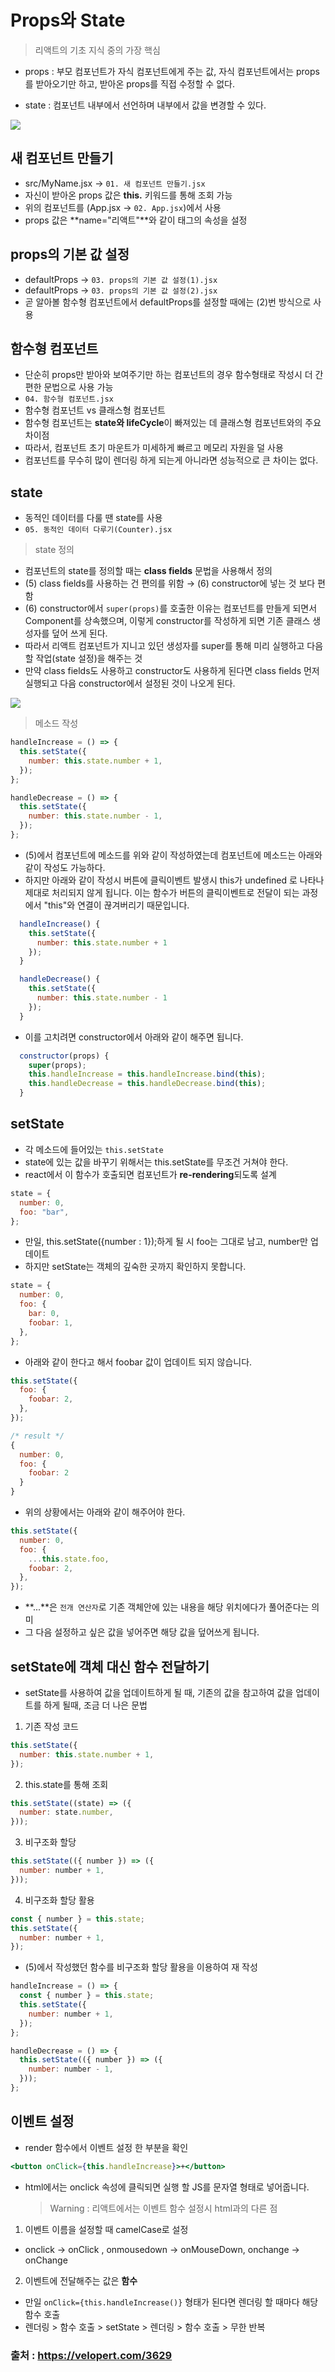 # Props와 State

> 리액트의 기초 지식 중의 가장 핵심

- props : 부모 컴포넌트가 자식 컴포넌트에게 주는 값, 자식 컴포넌트에서는 props를 받아오기만 하고, 받아온 props를 직접 수정할 수 없다.

- state : 컴포넌트 내부에서 선언하며 내부에서 값을 변경할 수 있다.

<img src="https://user-images.githubusercontent.com/41010744/129291184-ac65046d-60dd-4be3-b935-ec184dad36dc.png">

## 새 컴포넌트 만들기

- src/MyName.jsx → `01. 새 컴포넌트 만들기.jsx`
- 자신이 받아온 props 값은 **this.** 키워드를 통해 조회 가능
- 위의 컴포넌트를 (App.jsx → `02. App.jsx`)에서 사용
- props 값은 **name="리액트"**와 같이 태그의 속성을 설정

## props의 기본 값 설정

- defaultProps → `03. props의 기본 값 설정(1).jsx`
- defaultProps → `03. props의 기본 값 설정(2).jsx`
- 곧 알아볼 함수형 컴포넌트에서 defaultProps를 설정할 때에는 (2)번 방식으로 사용

## 함수형 컴포넌트

- 단순히 props만 받아와 보여주기만 하는 컴포넌트의 경우 함수형태로 작성시 더 간편한 문법으로 사용 가능
- `04. 함수형 컴포넌트.jsx`
- 함수형 컴포넌트 vs 클래스형 컴포넌트
- 함수형 컴포넌트는 **state와 lifeCycle**이 빠져있는 데 클래스형 컴포넌트와의 주요 차이점
- 따라서, 컴포넌트 초기 마운트가 미세하게 빠르고 메모리 자원을 덜 사용
- 컴포넌트를 무수히 많이 렌더링 하게 되는게 아니라면 성능적으로 큰 차이는 없다.

## state

- 동적인 데이터를 다룰 땐 state를 사용
- `05. 동적인 데이터 다루기(Counter).jsx`

> state 정의

- 컴포넌트의 state를 정의할 때는 **class fields** 문법을 사용해서 정의
- (5) class fields를 사용하는 건 편의를 위함 → (6) constructor에 넣는 것 보다 편함
- (6) constructor에서 `super(props)`를 호출한 이유는 컴포넌트를 만들게 되면서 Component를 상속했으며, 이렇게 constructor를 작성하게 되면 기존 클래스 생성자를 덮어 쓰게 된다.
- 따라서 리액트 컴포넌트가 지니고 있던 생성자를 super를 통해 미리 실행하고 다음 할 작업(state 설정)을 해주는 것
- 만약 class fields도 사용하고 constructor도 사용하게 된다면 class fields 먼저 실행되고 다음 constructor에서 설정된 것이 나오게 된다.

<img src="https://user-images.githubusercontent.com/41010744/129292700-763a9213-d6f0-4af1-a3cb-5039ad7ba81d.png">

> 메소드 작성

```jsx
handleIncrease = () => {
  this.setState({
    number: this.state.number + 1,
  });
};

handleDecrease = () => {
  this.setState({
    number: this.state.number - 1,
  });
};
```

- (5)에서 컴포넌트에 메소드를 위와 같이 작성하였는데 컴포넌트에 메소드는 아래와 같이 작성도 가능하다.
- 하지만 아래와 같이 작성시 버튼에 클릭이벤트 발생시 this가 undefined 로 나타나 제대로 처리되지 않게 됩니다. 이는 함수가 버튼의 클릭이벤트로 전달이 되는 과정에서 "this"와 연결이 끊겨버리기 때문입니다.

```jsx
  handleIncrease() {
    this.setState({
      number: this.state.number + 1
    });
  }

  handleDecrease() {
    this.setState({
      number: this.state.number - 1
    });
  }
```

- 이를 고치려면 constructor에서 아래와 같이 해주면 됩니다.

```jsx
  constructor(props) {
    super(props);
    this.handleIncrease = this.handleIncrease.bind(this);
    this.handleDecrease = this.handleDecrease.bind(this);
  }
```

## setState

- 각 메소드에 들어있는 `this.setState`
- state에 있는 값을 바꾸기 위해서는 this.setState를 무조건 거쳐야 한다.
- react에서 이 함수가 호출되면 컴포넌트가 **re-rendering**되도록 설계

```jsx
state = {
  number: 0,
  foo: "bar",
};
```

- 만일, this.setState({number : 1});하게 될 시 foo는 그대로 남고, number만 업데이트
- 하지만 setState는 객체의 깊숙한 곳까지 확인하지 못합니다.

```jsx
state = {
  number: 0,
  foo: {
    bar: 0,
    foobar: 1,
  },
};
```

- 아래와 같이 한다고 해서 foobar 값이 업데이트 되지 않습니다.

```jsx
this.setState({
  foo: {
    foobar: 2,
  },
});

/* result */
{
  number: 0,
  foo: {
    foobar: 2
  }
}
```

- 위의 상황에서는 아래와 같이 해주어야 한다.

```jsx
this.setState({
  number: 0,
  foo: {
    ...this.state.foo,
    foobar: 2,
  },
});
```

- **...**은 `전개 연산자`로 기존 객체안에 있는 내용을 해당 위치에다가 풀어준다는 의미
- 그 다음 설정하고 싶은 값을 넣어주면 해당 값을 덮어쓰게 됩니다.

## setState에 객체 대신 함수 전달하기

- setState를 사용하여 값을 업데이트하게 될 때, 기존의 값을 참고하여 값을 업데이트를 하게 될때, 조금 더 나은 문법

1. 기존 작성 코드

```jsx
this.setState({
  number: this.state.number + 1,
});
```

2. this.state를 통해 조회

```jsx
this.setState((state) => ({
  number: state.number,
}));
```

3. 비구조화 할당

```jsx
this.setState(({ number }) => ({
  number: number + 1,
}));
```

4.  비구조화 할당 활용

```jsx
const { number } = this.state;
this.setState({
  number: number + 1,
});
```

- (5)에서 작성했던 함수를 비구조화 할당 활용을 이용하여 재 작성

```jsx
handleIncrease = () => {
  const { number } = this.state;
  this.setState({
    number: number + 1,
  });
};

handleDecrease = () => {
  this.setState(({ number }) => ({
    number: number - 1,
  }));
};
```

## 이벤트 설정

- render 함수에서 이벤트 설정 한 부분을 확인

```jsx
<button onClick={this.handleIncrease}>+</button>
```

- html에서는 onclick 속성에 클릭되면 실행 할 JS를 문자열 형태로 넣어줍니다.
  > Warning : 리액트에서는 이벤트 함수 설정시 html과의 다른 점

1. 이벤트 이름을 설정할 때 camelCase로 설정

- onclick → onClick , onmousedown → onMouseDown, onchange → onChange

2. 이벤트에 전달해주는 값은 **함수**

- 만일 `onClick={this.handleIncrease()}` 형태가 된다면 렌더링 할 때마다 해당 함수 호출
- 렌더링 > 함수 호출 > setState > 렌더링 > 함수 호출 > 무한 반복

### 출처 : https://velopert.com/3629
